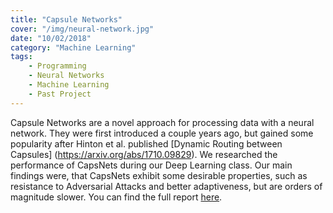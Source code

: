 ```yaml
---
title: "Capsule Networks"
cover: "/img/neural-network.jpg"
date: "10/02/2018"
category: "Machine Learning"
tags:
    - Programming
    - Neural Networks
    - Machine Learning
    - Past Project
---
```

Capsule Networks are a novel approach for processing data with a neural network.
They were first introduced a couple years ago, but gained some
popularity after Hinton et al. published [Dynamic Routing between Capsules]
(https://arxiv.org/abs/1710.09829). We researched the performance of CapsNets
during our Deep Learning class. Our main findings were, that CapsNets exhibit
some desirable properties, such as resistance to Adversarial Attacks and
better adaptiveness, but are orders of magnitude slower. You can find
the full report [here](/uploads/capsnets.pdf).
